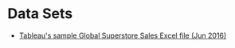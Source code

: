 # Data Sets

* [Tableau's sample Global Superstore Sales Excel file (Jun 2016)](./datasets/global_superstore_2016.xlsx)
